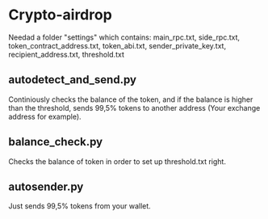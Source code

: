# Crypto-airdrop

Needad a folder "settings" which contains: main_rpc.txt, side_rpc.txt, token_contract_address.txt, token_abi.txt, 
sender_private_key.txt, recipient_address.txt, threshold.txt

## autodetect_and_send.py

Continiously checks the balance of the token, and if the balance is higher than the threshold, sends 99,5% tokens to another address
(Your exchange address for example).

## balance_check.py

Checks the balance of token in order to set up threshold.txt right.

## autosender.py

Just sends 99,5% tokens from your wallet.
